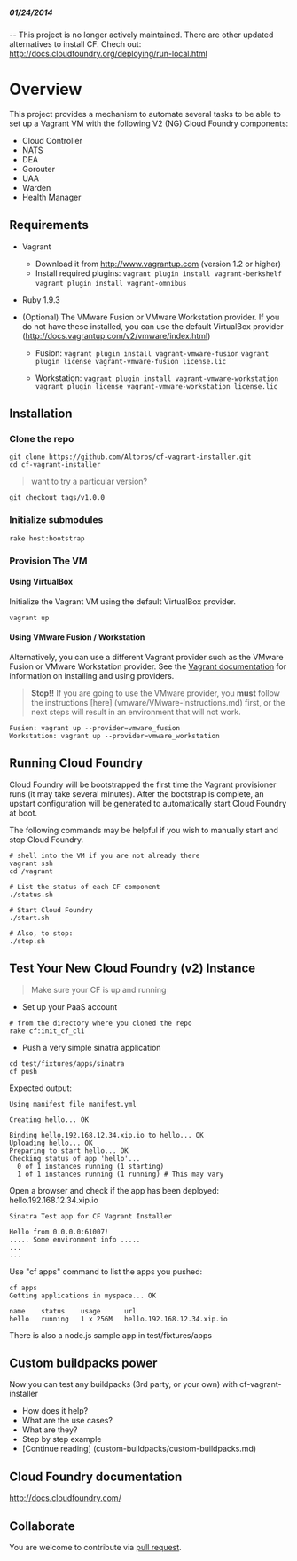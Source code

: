 ##### 01/24/2014
--
This project is no longer actively maintained. There are other updated alternatives to install CF. Chech out:
http://docs.cloudfoundry.org/deploying/run-local.html

# Overview

This project provides a mechanism to automate several tasks to be able to set up a Vagrant VM with the following V2 (NG) Cloud Foundry components:

* Cloud Controller
* NATS
* DEA
* Gorouter
* UAA
* Warden
* Health Manager

## Requirements

* Vagrant
    - Download it from http://www.vagrantup.com (version 1.2 or higher)
    - Install required plugins:
     `vagrant plugin install vagrant-berkshelf`
     `vagrant plugin install vagrant-omnibus`

* Ruby 1.9.3

* (Optional) The VMware Fusion or VMware Workstation provider.
If you do not have these installed, you can use the default VirtualBox provider (http://docs.vagrantup.com/v2/vmware/index.html)
    - Fusion:
      `vagrant plugin install vagrant-vmware-fusion`
      `vagrant plugin license vagrant-vmware-fusion license.lic`

    - Workstation:
      `vagrant plugin install vagrant-vmware-workstation`
      `vagrant plugin license vagrant-vmware-workstation license.lic`

## Installation

### Clone the repo

```
git clone https://github.com/Altoros/cf-vagrant-installer.git
cd cf-vagrant-installer
```

> want to try a particular version?

```
git checkout tags/v1.0.0
```


### Initialize submodules

```
rake host:bootstrap

```

### Provision The VM
#### Using VirtualBox
Initialize the Vagrant VM using the default VirtualBox provider.

```
vagrant up
```

#### Using VMware Fusion / Workstation
Alternatively, you can use a different Vagrant provider such as the VMware Fusion or VMware Workstation provider. See the [Vagrant documentation](http://docs.vagrantup.com/v2/providers/index.html) for information on installing and using providers.

> **Stop!!** If you are going to use the VMware provider, you **must** follow the instructions [here] (vmware/VMware-Instructions.md) first, or the next steps will result in an environment that will not work.

```
Fusion: vagrant up --provider=vmware_fusion
Workstation: vagrant up --provider=vmware_workstation
```

## Running Cloud Foundry

Cloud Foundry will be bootstrapped the first time the Vagrant provisioner runs (it may take several minutes).  After the bootstrap is complete, an upstart configuration will be generated to automatically start Cloud Foundry at boot.

The following commands may be helpful if you wish to manually start and stop Cloud Foundry.

```
# shell into the VM if you are not already there
vagrant ssh
cd /vagrant

# List the status of each CF component
./status.sh

# Start Cloud Foundry
./start.sh

# Also, to stop:
./stop.sh
```

## Test Your New Cloud Foundry (v2) Instance

> Make sure your CF is up and running

* Set up your PaaS account

```
# from the directory where you cloned the repo
rake cf:init_cf_cli
```

* Push a very simple sinatra application

```
cd test/fixtures/apps/sinatra
cf push
```


Expected output:

```
Using manifest file manifest.yml

Creating hello... OK

Binding hello.192.168.12.34.xip.io to hello... OK
Uploading hello... OK
Preparing to start hello... OK
Checking status of app 'hello'...
  0 of 1 instances running (1 starting)
  1 of 1 instances running (1 running) # This may vary
```

Open a browser and check if the app has been deployed: hello.192.168.12.34.xip.io


```
Sinatra Test app for CF Vagrant Installer

Hello from 0.0.0.0:61007!
..... Some environment info .....
...
...
```

Use "cf apps" command to list the apps you pushed:
```
cf apps
Getting applications in myspace... OK

name    status    usage      url
hello   running   1 x 256M   hello.192.168.12.34.xip.io
```
There is also a node.js sample app in test/fixtures/apps

## Custom buildpacks power
Now you can test any buildpacks (3rd party, or your own) with cf-vagrant-installer

- How does it help?
- What are the use cases?
- What are they?
- Step by step example
- [Continue reading] (custom-buildpacks/custom-buildpacks.md)

## Cloud Foundry documentation

http://docs.cloudfoundry.com/

## Collaborate

You are welcome to contribute via [pull request](https://help.github.com/articles/using-pull-requests).
